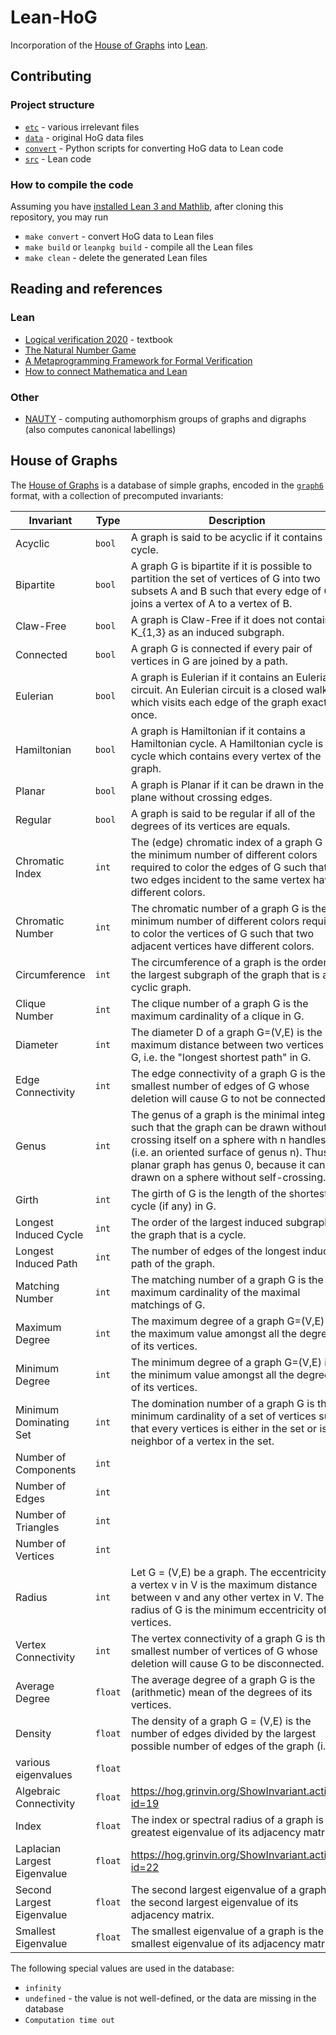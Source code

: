 # Lean-HoG

Incorporation of the [House of Graphs](http://hog.grinvin.org/) into [Lean](https://leanprover.github.io).

## Contributing

### Project structure

* [`etc`](./etc) - various irrelevant files
* [`data`](./data) - original HoG data files
* [`convert`](./convert) - Python scripts for converting HoG data to Lean code
* [`src`](./src) - Lean code

### How to compile the code

Assuming you have [installed Lean 3 and Mathlib](https://leanprover-community.github.io/index.html), after cloning this repository, you may run

* `make convert` - convert HoG data to Lean files
* `make build` or `leanpkg build` - compile all the Lean files
* `make clean` - delete the generated Lean files

## Reading and references

### Lean

* [Logical verification 2020](https://github.com/blanchette/logical_verification_2020) - textbook
* [The Natural Number Game](https://www.ma.imperial.ac.uk/~buzzard/xena/natural_number_game/)
* [A Metaprogramming Framework for Formal Verification](https://leanprover.github.io/papers/tactic.pdf)
* [How to connect Mathematica and Lean](https://deepai.org/publication/an-extensible-ad-hoc-interface-between-lean-and-mathematica)

### Other

* [NAUTY](https://www.swmath.org/software/611) - computing authomorphism groups of graphs and digraphs (also computes canonical labellings)

## House of Graphs

The [House of Graphs](http://hog.grinvin.org/) is a database of simple graphs, encoded in the
[`graph6`](https://users.cecs.anu.edu.au/~bdm/data/formats.txt) format, with a collection of precomputed invariants:

| Invariant                    | Type | Description  |
|------------------------------|------|--------------|
| Acyclic                      | `bool` | A graph is said to be acyclic if it contains no cycle.  |
| Bipartite                    | `bool` | A graph G is bipartite if it is possible to partition the set of vertices of G into two subsets A and B such that every edge of G joins a vertex of A to a vertex of B. |
| Claw-Free                    | `bool` | A graph is Claw-Free if it does not contain a K_{1,3} as an induced subgraph. |
| Connected                    | `bool` | A graph G is connected if every pair of vertices in G are joined by a path. |
| Eulerian                     | `bool` | A graph is Eulerian if it contains an Eulerian circuit. An Eulerian circuit is a closed walk which visits each edge of the graph exactly once. |
| Hamiltonian                  | `bool` | A graph is Hamiltonian if it contains a Hamiltonian cycle. A Hamiltonian cycle is a cycle which contains every vertex of the graph. |
| Planar                       | `bool` | A graph is Planar if it can be drawn in the plane without crossing edges. |
| Regular                      | `bool` | A graph is said to be regular if all of the degrees of its vertices are equals. |
| Chromatic Index              | `int` | The (edge) chromatic index of a graph G is the minimum number of different colors required to color the edges of G such that two edges incident to the same vertex have different colors. |
| Chromatic Number             | `int` | The chromatic number of a graph G is the minimum number of different colors required to color the vertices of G such that two adjacent vertices have different colors. |
| Circumference                | `int` | The circumference of a graph is the order of the largest subgraph of the graph that is a cyclic graph. |
| Clique Number                | `int` | The clique number of a graph G is the maximum cardinality of a clique in G. |
| Diameter                     | `int` | The diameter D of a graph G=(V,E) is the maximum distance between two vertices of G, i.e. the "longest shortest path" in G. |
| Edge Connectivity            | `int` | The edge connectivity of a graph G is the smallest number of edges of G whose deletion will cause G to not be connected. |
| Genus                        | `int` | The genus of a graph is the minimal integer n such that the graph can be drawn without crossing itself on a sphere with n handles (i.e. an oriented surface of genus n). Thus, a planar graph has genus 0, because it can be drawn on a sphere without self-crossing. |
| Girth                        | `int` | The girth of G is the length of the shortest cycle (if any) in G. |
| Longest Induced Cycle        | `int` | The order of the largest induced subgraph of the graph that is a cycle. |
| Longest Induced Path         | `int` | The number of edges of the longest induced path of the graph. |
| Matching Number              | `int` | The matching number of a graph G is the maximum cardinality of the maximal matchings of G. |
| Maximum Degree               | `int` | The maximum degree of a graph G=(V,E) is the maximum value amongst all the degrees of its vertices. |
| Minimum Degree               | `int` | The minimum degree of a graph G=(V,E) is the minimum value amongst all the degrees of its vertices. |
| Minimum Dominating Set       | `int` | The domination number of a graph G is the minimum cardinality of a set of vertices such that every vertices is either in the set or is a neighbor of a vertex in the set. |
| Number of Components         | `int` |  |
| Number of Edges              | `int` |  |
| Number of Triangles          | `int` |  |
| Number of Vertices           | `int` |  |
| Radius                       | `int` | Let G = (V,E) be a graph. The eccentricity of a vertex v in V is the maximum distance between v and any other vertex in V. The radius of G is the minimum eccentricity of its vertices. |
| Vertex Connectivity          | `int` | The vertex connectivity of a graph G is the smallest number of vertices of G whose deletion will cause G to be disconnected. |
| Average Degree               | `float` | The average degree of a graph G is the (arithmetic) mean of the degrees of its vertices. |
| Density                      | `float` | The density of a graph G = (V,E) is the number of edges divided by the largest possible number of edges of the graph (i.e. |V|*(|V|-1)/2). |
| various eigenvalues          | `float` |   |
| Algebraic Connectivity       | `float` | https://hog.grinvin.org/ShowInvariant.action?id=19 |
| Index                        | `float` | The index or spectral radius of a graph is the greatest eigenvalue of its adjacency matrix. |
| Laplacian Largest Eigenvalue | `float` | https://hog.grinvin.org/ShowInvariant.action?id=22 |
| Second Largest Eigenvalue    | `float` | The second largest eigenvalue of a graph is the second largest eigenvalue of its adjacency matrix. |
| Smallest Eigenvalue          | `float` | The smallest eigenvalue of a graph is the smallest eigenvalue of its adjacency matrix. |

The following special values are used in the database:

* `infinity`
* `undefined` - the value is not well-defined, or the data are missing in the database
* `Computation time out`
